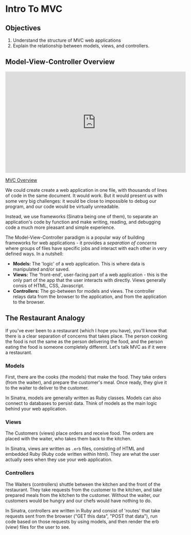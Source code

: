 
# Intro To MVC


## Objectives

1. Understand the structure of MVC web applications
2. Explain the relationship between models, views, and controllers.

## Model-View-Controller Overview

<iframe width="560" height="315"
src="https://www.youtube.com/embed/IT54uYUISQg" frameborder="0"
allowfullscreen></iframe><p><a href="https://www.youtube.com/watch?v=IT54uYUISQg">MVC Overview</a></p>

We could create create a web application in one file, with thousands of lines of code in the same document. It would work. But it would present us with some very big challenges: it would be close to impossible to debug our program, and our code would be virtually unreadable.

Instead, we use frameworks (Sinatra being one of them), to separate an application's code by function and make writing, reading, and debugging code a much more pleasant and simple experience.

The Model-View-Controller paradigm is a popular way of building frameworks for web applications - it provides a *separation of concerns* where groups of files have specific jobs and interact with each other in very defined ways. In a nutshell:

+ **Models:** The 'logic' of a web application. This is where data is manipulated and/or saved.
+ **Views:** The 'front-end', user-facing part of a web application - this is the only part of the app that the user interacts with directly. Views generally consis of HTML, CSS, Javascript.
+ **Controllers:** The go-between for models and views. The controller relays data from the browser to the application, and from the application to the browser.

## The Restaurant Analogy

If you've ever been to a restaurant (which I hope you have), you'll know that there is a clear separation of concerns that takes place. The person cooking the food is not the same as the person delivering the food, and the person eating the food is someone completely different. Let's talk MVC as if it were a restaurant. 

### Models

First, there are the cooks (the models) that make the food. They take orders (from the waiter), and prepare the customer's meal. Once ready, they give it to the waiter to deliver to the customer.

In Sinatra, models are generally written as Ruby classes. Models can also connect to databases to persist data. Think of models as the main logic behind your web application.

### Views
The Customers (views) place orders and receive food. The orders are placed with the waiter, who takes them back to the kitchen.

In Sinatra, views are written as `.erb` files, consisting of HTML and embedded Ruby (Ruby code written within html). They are what the user actually sees when they use your web application.

### Controllers
The Waiters (controllers) shuttle between the kitchen and the front of the restaurant. They take requests from the customer to the kitchen, and take prepared meals from the kitchen to the customer. Without the waiter, our customers would be hungry and our chefs would have nothing to do.

In Sinatra, controllers are written in Ruby and consist of 'routes' that take requests sent from the browser ("GET this data", "POST that data"), run code based on those requests by using models, and then render the erb (view) files for the user to see.  


